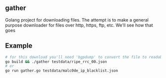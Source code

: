 ## gather
Golang project for downloading files. The attempt is to make a general purpose
downloader for files over http, https, ftp, etc.  We'll see how that goes

## Example
```sh
# for this download you'll need 'bgpdump' to convert the file to readable text
go build && ./gather testdata/ripe_rrc_00.json
# or
go run gather.go testdata/malc0de_ip_blacklist.json
```
